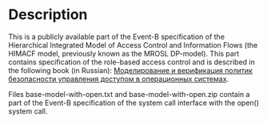 # Description
This is a publicly available part of the Event-B specification of the Hierarchical Integrated Model of Access Control and Information Flows (the HIMACF model, previously known as the MROSL DP-model). This part contains specification of the role-based access control and is described in the following book (in Russian): [Моделирование и верификация политик безопасности управления доступом в операционных системах](http://www.ispras.ru/publications/2018/security_policy_modeling_and_verification/).

Files base-model-with-open.txt and base-model-with-open.zip contain a part of the Event-B specification of the system call interface with the open() system call.
